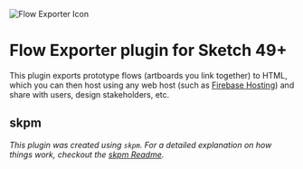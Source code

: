 ![Flow Exporter Icon](https://raw.githubusercontent.com/romannurik/Sketch-FlowExporter/master/assets/icon.png)

# Flow Exporter plugin for Sketch 49+

This plugin exports prototype flows (artboards you link together) to HTML, which you can then host using any web host (such as [Firebase Hosting](https://firebase.google.com/docs/hosting/)) and share with users, design stakeholders, etc.

## skpm

_This plugin was created using `skpm`. For a detailed explanation on how things work, checkout the [skpm Readme](https://github.com/skpm/skpm/blob/master/README.md)._
